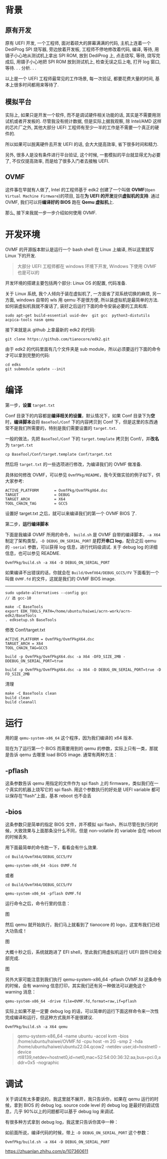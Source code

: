 
# 背景

## 原有开发

原有 UEFI 开发, 一个工程师, 面对着硕大的屏幕满满的代码, 主机上连着一个 DediProg SPI 烧写器, 旁边放着开发板, 工程师不停地修改着代码, 编译, 等待, 用镊子小心地从测试机上拿出 SPI ROM, 放到 DediProg 上, 点击烧写, 等待, 烧写完成后, 用镊子小心地把 SPI ROM 放到测试机上, 检查无误之后上电, 打开 log 窗口, 等待. . . 分析. . .

以上是一个 UEFI 工程师最常见的工作场景, 每一次验证, 都要花费大量的时间, 基本上很多时间都用来等待了.

## 模拟平台

实际上, 如果只是开发一个软件, 而不是调试硬件相关功能的话, 其实是不需要用测试机或者开发板的. 尽管我没有统计数据, 但是实际上据我观察, 除 Intel/AMD 这样的芯片厂之外, 其他大部分 UEFI 工程师有至少一半的工作是不需要一个真正的硬件的.

所以如果可以脱离硬件去开发 UEFI 的话, 会大大提高效率, 省下很多时间和精力.

另外, 很多人是没有条件进行平台验证, 这个时候, 一套模拟的平台就显得尤为必要了, 不仅仅提高效率, 而是给了很多入门者去接触 UEFI.

## OVMF

这件事在早就有人做了, Intel 的工程师基于 edk2 创建了一个叫做 **OVMF**(`Open Virtual Machine Firmware`)的项目, 旨在**为 UEFI 的开发**提供**虚拟机的支持**. 通过 OVMF, 我们可以将**编译好的 BIOS** 跑在 **Qemu 虚拟机**上.

那么, 接下来我就一步一步介绍如何使用 OVMF.

# 开发环境

OVMF 的开源版本默认是运行一个 bash shell 在 Linux 上编译, 所以这里就写 Linux 下的开发.

> 大部分 UEFI 工程师都在 windows 环境下开发, Windows 下使用 OVMF 也是可以的

开发环境的搭建主要包括两个部分: Linux OS 的配置, 代码准备.

关于 Linux 系统, 我个人倾向于装在虚拟机了, 一方面省了双系统切换的麻烦, 另一方面, windows 自带的 wls 用 qemu 不是很方便, 所以装虚拟机是最简单的方法. 如何装虚拟机我就不废话了, 装好之后运行下面的命令安装必要的工具和库.

```
sudo apt-get build-essential uuid-dev  git gcc  python3-distutils acpica-tools nasm qemu
```

接下来就是从 github 上拿最新的 edk2 的代码:

```
git clone https://github.com/tianocore/edk2.git
```

由于 edk2 的代码里面有几个文件夹是 sub module，所以必须要运行下面的命令才可以拿到完整的代码:

```
cd edks
git submodule update --init
```

# 编译

第一步，**设置** `target.txt`

Conf 目录下的内容都是**编译相关的设置**，默认情况下，如果 Conf 目录下为**空**时，**编译脚本**会将 `BaseTool/Conf` 下的内容拷贝到 Conf 下，但是这里的东西通常不是我们所需要的，特别是我们需要设置的 `target.txt`.

一般的做法，先把 `BaseTool/Conf` 下的 `target.template` 拷贝到 Conf/，并**改名**为 `target.txt`

```
cp BaseTool/Conf/target.template Conf/target.txt
```

然后将 `target.txt` 的一些选项进行修改，为编译我们的 OVMF 做准备.

具体如何修改 OVMF，可以参见 `OvmfPkg/README`，我今天做实验的例子如下，供大家参考:

```
ACTIVE_PLATFORM       = OvmfPkg/OvmfPkgX64.dsc
TARGET                = DEBUG
TARGET_ARCH           = X64
TOOL_CHAIN_TAG        = GCC5
```

设置好 target.txt 之后，就可以来编译我们的第一个 OVMF BIOS 了.

第二步，**运行编译脚本**

下面是我编译 OVMF 所用的命令， `build.sh` 是 OVMF 自带的编译脚本，`-a X64` 制定了架构类型，`-D DEBUG_ON_SERIAL_PORT` 是**打开串口 log**，配合之后 qemu 的 `-serial` 参数，可以获得 log 信息，进行代码级调试. 关于 debug log 的详细信息，也可以参见 README.

```
OvmfPkg/build.sh -a X64 -D DEBUG_ON_SERIAL_PORT
```

如果编译不出错误的话，你就会在 `Build/OvmfX64/DEBUG_GCC5/FV` 下面看到一个叫做 `OVMF.fd` 的文件，这就是我们的 OVMF BIOS image.

---

```
sudo update-alternatives --config gcc
// 选 gcc-10

make -C BaseTools
export EDK_TOOLS_PATH=/home/ubuntu/haiwei/acrn-work/acrn-edk2/BaseTools
. edksetup.sh BaseTools
```

修改 Conf/target.txt

```
ACTIVE_PLATFORM = OvmfPkg/OvmfPkgX64.dsc
TARGET_ARCH = X64
TOOL_CHAIN_TAG=GCC5
```

```
build -p OvmfPkg/OvmfPkgX64.dsc -a X64 -DFD_SIZE_2MB -DDEBUG_ON_SERIAL_PORT=true

build -p OvmfPkg/OvmfPkgX64.dsc -a X64 -D DEBUG_ON_SERIAL_PORT=true -D FD_SIZE_2MB
```

清理

```
make -C BaseTools clean
build clean
build cleanall
```

# 运行

用的是 `qemu-system-x86_64` 这个程序，因为我们编译的 x64 版本.

现在为了运行第一个 BIOS 而需要用到的 qemu 的参数，实际上只有一类，那就是告诉 qemu 去哪里 load BIOS image. 通常有两种方法：

## -pflash

这条参数告诉 qemu 用指定的文件作为 spi flash 上的 firmware，类似我们在一个真实的机器上烧写它的 spi flash. 用这个参数执行的好处是 UEFI variable 都可以保存在“flash”上面，基本 reboot 也不会丢

## -bios

这条参数只是简单的指定 BIOS 文件，并不模拟 spi flash，所以尽管在执行的时候，大致效果与上面那条没什么不同，但是 non-volatile 的 variable 会在 reboot 的时候丢失.

用下面最简单的命令跑一下，看看会有什么效果.

```
cd Build/OvmfX64/DEBUG_GCC5/FV

qemu-system-x86_64 -bios OVMF.fd
```

或者

```
cd Build/OvmfX64/DEBUG_GCC5/FV

qemu-system-x86_64 -pflash OVMF.fd
```

运行命令之后，命令行里的信息：

图

然后 qemu 就开始执行，我们马上就看到了 tianocore 的 logo，这宣布我们已经大功告成！

图

大概十秒之后，系统就跑进了 EFI shell，至此我们用虚拟机运行 UEFI 固件已经全部完成.

图

另外大家可能注意到我们执行 qemu-system-x86_64 -pflash OVMF.fd 这条命令的时候，会有 warning 信息打印，其实我们还有另一种做法可以避免这个 warning 消息：

```
qemu-system-x86_64 -drive file=OVMF.fd,format=raw,if=pflash
```

实际上如果不是一定要 debug log 的话，可以简单的运行下面这样命令来一次性完成编译和运行，但这种方式我并不是很建议.

```
OvmfPkg/build.sh -a X64 qemu
```

>
> qemu-system-x86_64 -name ubuntu -accel kvm -bios /home/ubuntu/haiwei/OVMF.fd -cpu host -m 2G -smp 2 -hda /home/ubuntu/haiwei/ubuntu22.04.qcow2 -netdev user,id=hostnet0 -device rtl8139,netdev=hostnet0,id=net0,mac=52:54:00:36:32:aa,bus=pci.0,addr=0x5 -nographic

# 调试

关于调试有太多要说的，我这里就不展开，我只告诉你，如果在 qemu 运行的时候，拿到 BIOS 的 debug log. source code level 的 debug log 是最好的调试信息，几乎 90%以上的问题都可以基于 debug log 来调试.

有很多种方式拿到 debug log，我这里只告诉你其中一种：

如前面所说，编译代码的时候，带上 `-D DEBUG_ON_SERIAL_PORT` 这个参数：

```
OvmfPkg/build.sh -a X64 -D DEBUG_ON_SERIAL_PORT
```





https://zhuanlan.zhihu.com/p/107360611
